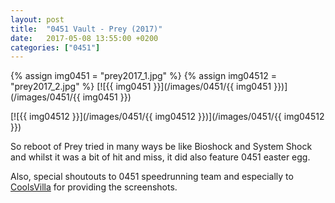 ```yaml
---
layout: post
title:  "0451 Vault - Prey (2017)"
date:   2017-05-08 13:55:00 +0200
categories: ["0451"]
---
```

{% assign img0451 = "prey2017_1.jpg" %}
{% assign img04512 = "prey2017_2.jpg" %}
[![{{ img0451 }}](/images/0451/{{ img0451 }})](/images/0451/{{ img0451 }})

[![{{ img04512 }}](/images/0451/{{ img04512 }})](/images/0451/{{ img04512 }})

So reboot of Prey tried in many ways be like Bioshock and System Shock and whilst it was a bit of hit and miss, it did also feature 0451 easter egg.

Also, special shoutouts to 0451 speedrunning team and especially to [CoolsVilla](https://www.twitch.tv/coolsvilla) for providing the screenshots.